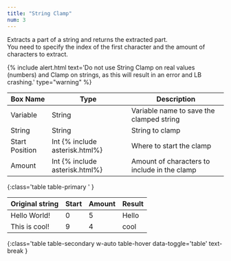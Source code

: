 ```yaml
---
title: "String Clamp"
num: 3
---
```


Extracts a part of a string and returns the extracted part.\
You need to specify the index of the first character and the amount of characters to extract.

{% include alert.html text='Do not use String Clamp on real values (numbers) and Clamp on strings, as this will result in an error and LB crashing.' type="warning" %} 


| Box Name | Type | Description | 
|-------|--------|--------|
|Variable|	String|	Variable name to save the clamped string
|String| String| String to clamp
|Start Position|	Int {% include asterisk.html%}|	Where to start the clamp
|Amount|	Int {% include asterisk.html%}|	Amount of characters to include in the clamp
{:class='table table-primary ' }

| Original string | Start| Amount| Result| 
|-------|--------|--------|--------
|Hello World!|0|5|Hello
|This is cool!|9|4|cool
{:class='table table-secondary w-auto table-hover data-toggle='table' text-break }





